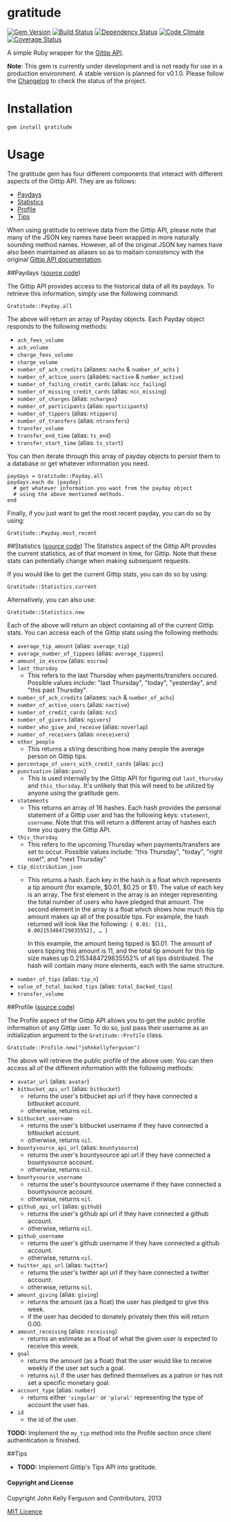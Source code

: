 gratitude
=========
[![Gem Version](https://badge.fury.io/rb/gratitude.png)](http://badge.fury.io/rb/gratitude)
[![Build Status](https://travis-ci.org/JohnKellyFerguson/gratitude.png?branch=master)](https://travis-ci.org/JohnKellyFerguson/gratitude)
[![Dependency Status](https://gemnasium.com/JohnKellyFerguson/gratitude.png)](https://gemnasium.com/JohnKellyFerguson/gratitude)
[![Code Climate](https://codeclimate.com/github/JohnKellyFerguson/gratitude.png)](https://codeclimate.com/github/JohnKellyFerguson/gratitude)
[![Coverage Status](https://coveralls.io/repos/JohnKellyFerguson/gratitude/badge.png)](https://coveralls.io/r/JohnKellyFerguson/gratitude)


A simple Ruby wrapper for the [Gittip API](https://github.com/gittip/www.gittip.com#api).

**Note**: This gem is currently under development and is not ready for use in a production environment. A stable version is planned for v0.1.0. Please follow the [Changelog](CHANGELOG.md) to check the status of the project.


# Installation

    gem install gratitude

# Usage

The gratitude gem has four different components that interact with different aspects of the Gittip API. They are as follows:

* [Paydays](#paydays-source-code)
* [Statistics](#statistics)
* [Profile](#profile-source-code)
* [Tips](#tips)

When using gratitude to retrieve data from the Gittip API, please note that many of the JSON key names have been wrapped in more naturally sounding method names. However, all of the original JSON key names have also been maintained as aliases so as to maitain consistency with the original [Gittip API documentation](https://github.com/gittip/www.gittip.com#api).

##Paydays ([source code](https://github.com/JohnKellyFerguson/gratitude/blob/master/lib/gratitude/payday.rb))

The Gittip API provides access to the historical data of all its paydays. To retrieve this information, simply use the following command:

	Gratitude::Payday.all

The above will return an array of Payday objects. Each Payday object responds to the following methods:

* `ach_fees_volume`
* `ach_volume`
* `charge_fees_volume`
* `charge_volume`
* `number_of_ach_credits` (aliases: `nachs` & `number_of_achs` )
* `number_of_active_users` (aliases: `nactive` & `number_active`)
* `number_of_failing_credit_cards` (alias: `ncc_failing`)
* `number_of_missing_credit_cards` (alias: `ncc_missing`)
* `number_of_charges` (alias: `ncharges`)
* `number_of_participants` (alias: `nparticipants`)
* `number_of_tippers` (alias: `ntippers`)
* `number_of_transfers` (alias: `ntransfers`)
* `transfer_volume`
* `transfer_end_time` (alias: `ts_end`)
* `transfer_start_time` (alias: `ts_start`)

You can then iterate through this array of payday objects to persist them to a database or get whatever information you need.

	paydays = Gratitude::Payday.all
	paydays.each do |payday|
	  # get whatever information you want from the payday object
	  # using the above mentioned methods.
	end

Finally, if you just want to get the most recent payday, you can do so by using:

	Gratitude::Payday.most_recent

##Statistics ([source code](https://github.com/JohnKellyFerguson/gratitude/blob/master/lib/gratitude/statistics.rb))
The Statistics aspect of the Gittip API provides the current statistics, as of that moment in time, for Gittip. Note that these stats can potentially change when making subsequent requests.

If you would like to get the current Gittip stats, you can do so by using:

    Gratitude::Statistics.current

Alternatively, you can also use:

    Gratitude::Statistics.new

Each of the above will return an object containing all of the current Gittip stats. You can access each of the Gittip stats using the following methods:

* `average_tip_amount` (alias: `average_tip`)
* `average_number_of_tippees` (alias: `average_tippees`)
* `amount_in_escrow` (alias: `escrow`)
* `last_thursday`
	* This refers to the last Thursday when payments/transfers occured. Possible values include: "last Thursday", "today", "yesterday", and "this past Thursday".
* `number_of_ach_credits` (aliases: `nach` & `number_of_achs`)
* `number_of_active_users` (alias: `nactive`)
* `number_of_credit_cards` (alias: `ncc`)
* `number_of_givers` (alias: `ngivers`)
* `number_who_give_and_receive` (alias: `noverlap`)
* `number_of_receivers` (alias: `nreceivers`)
* `other_people`
	* This returns a string describing how many people the average person on Gittip tips.
* `percentage_of_users_with_credit_cards` (alias: `pcc`)
* `punctuation` (alias: `punc`)
	* This is used internally by the Gittip API for figuring out `last_thursday` and `this_thursday`. It's unlikely that this will need to be utilized by anyone using the gratitude gem.
* `statements`
	* This returns an array of 16 hashes. Each hash provides the personal statement of a Gittip user and has the following keys: `statement`, `username`. Note that this will return a different array of hashes each time you query the Gittip API.
* `this_thursday`
	* This refers to the upcoming Thursday when payments/transfers are set to occur. Possible values include: "this Thursday", "today", "right now!", and "next Thursday"
* `tip_distribution_json`
	* This returns a hash. Each key in the hash is a float which represents a tip amount (for example, $0.01, $0.25 or $1). The value of each key is an array. The first element in the array is an integer representing the total number of users who have pledged that amount. The second element in the array is a float which shows how much this tip amount makes up all of the possible tips. For example, the hash returned will look like the following: `{ 0.01: [11, 0.002153484729835552], … }` 
	
		In this example, the amount being tipped is $0.01. The amount of users tipping this amount is 11, and the total tip amount for this tip size makes up 0.2153484729835552% of all tips distributed. The hash will contain many more elements, each with the same structure.
* `number_of_tips` (alias: `tip_n`)
* `value_of_total_backed_tips` (alias: `total_backed_tips`)
* `transfer_volume`

##Profile ([source code](https://github.com/JohnKellyFerguson/gratitude/blob/master/lib/gratitude/profile.rb))

The Profile aspect of the Gittip API allows you to get the public profile information of any Gittip user. To do so, just pass their username as an initialization argument to the `Gratitude::Profile` class.

	Gratitude::Profile.new("johnkellyferguson")

The above will retrieve the public profile of the above user. You can then access all of the different information with the following methods:

* `avatar_url` (alias: `avatar`)
* `bitbucket_api_url` (alias: `bitbucket`)
  * returns the user's bitbucket api url if they have connected a bitbucket account.
  * otherwise, returns `nil`.
* `bitbucket_username`
  * returns the user's bitbucket username if they have connected a bitbucket account.
  * otherwise, returns `nil`.
* `bountysource_api_url` (alias: `bountysource`)
  * returns the user's bountysource api url if they have connected a bountysource account.
  * otherwise, returns `nil`.
* `bountysource_username`
  * returns the user's bountysource username if they have connected a bountysource account.
  * otherwise, returns `nil`.
* `github_api_url` (alias: `github`)
  * returns the user's github api url if they have connected a github account.
  * otherwise, returns `nil`.
* `github_username`
  * returns the user's github username if they have connected a github account.
  * otherwise, returns `nil`.
* `twitter_api_url` (alias: `twitter`)
  * returns the user's twitter api url if they have connected a twitter account.
  * otherwise, returns `nil`.
* `amount_giving` (alias: `giving`)
  * returns the amount (as a float) the user has pledged to give this week.
  * if the user has decided to donately privately then this will return 0.00.
* `amount_receiving` (alias: `receiving`)
  * returns an estimate as a float of what the given user is expected to receive this week.
* `goal`
  * returns the amount (as a float) that the user would like to receive weekly if the user set such a goal.
  * returns `nil` if the user has defined themselves as a patron or has not set a specific monetary goal.
* `account_type` (alias: `number`)
  * returns either `'singular'` or `'plural'` representing the type of account the user has.
* `id`
  * the id of the user.

**TODO:** Implement the `my_tip` method into the Profile section once client authentication is finished.

##Tips
* **TODO:** Implement Gittip's Tips API into gratitude.


#### Copyright and License

Copyright John Kelly Ferguson and Contributors, 2013

[MIT Licence](LICENSE.txt)



